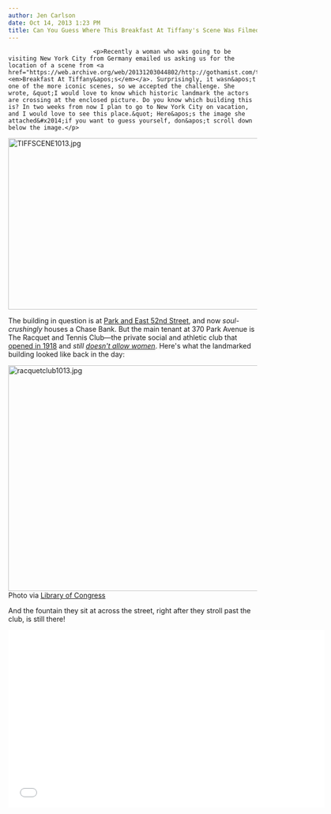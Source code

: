 ```yaml
---
author: Jen Carlson
date: Oct 14, 2013 1:23 PM
title: Can You Guess Where This Breakfast At Tiffany's Scene Was Filmed?
---
```



                            
                            
                            
                            <p>Recently a woman who was going to be visiting New York City from Germany emailed us asking us for the location of a scene from <a href="https://web.archive.org/web/20131203044802/http://gothamist.com/tags/breakfastattiffanys"><em>Breakfast At Tiffany&apos;s</em></a>. Surprisingly, it wasn&apos;t one of the more iconic scenes, so we accepted the challenge. She wrote, &quot;I would love to know which historic landmark the actors are crossing at the enclosed picture. Do you know which building this is? In two weeks from now I plan to go to New York City on vacation, and I would love to see this place.&quot; Here&apos;s the image she attached&#x2014;if you want to guess yourself, don&apos;t scroll down below the image.</p>

<p><span class="mt-enclosure mt-enclosure-image" style="display: inline;"> <img alt="TIFFSCENE1013.jpg" src="https://web.archive.org/web/20131203044802im_/http://gothamist.com/attachments/arts_jen/TIFFSCENE1013.jpg" width="640" height="347" class="image-none"> </span></p>

<p>The building in question is at <a href="https://web.archive.org/web/20131203044802/https://maps.google.com/maps?q=Park+and+East+52nd&amp;hl=en&amp;ll=40.758424,-73.972921&amp;spn=0.009476,0.016952&amp;sll=40.758390,-73.972952&amp;layer=c&amp;cbp=13,321.79,,0,-20.76&amp;cbll=40.758427,-73.972925&amp;gl=us&amp;hnear=Park+Ave+%26+E+52nd+St,+New+York,+10022&amp;t=h&amp;z=16&amp;panoid=6vB48_3CFVpyRUWIFPgQEA">Park and East 52nd Street</a>, and now <em>soul-crushingly</em> houses a Chase Bank. But the main tenant at 370 Park Avenue is The Racquet and Tennis Club&#x2014;the private social and athletic club that <a href="https://web.archive.org/web/20131203044802/http://www.nytimes.com/1997/11/23/realestate/streetscapes-racquet-tennis-club-park-ave-anomaly-dedicated-arcane-sports.html">opened in 1918</a> and <em>still <a href="https://web.archive.org/web/20131203044802/http://www.huffingtonpost.com/2012/08/21/augusta-national-now-accepts-women-all-male-nyc-clubs_n_1818998.html">doesn&apos;t allow women</a></em>. Here&apos;s what the landmarked building looked like back in the day:</p>

<p><span class="mt-enclosure mt-enclosure-image" style="display: inline;"> <img alt="racquetclub1013.jpg" src="https://web.archive.org/web/20131203044802im_/http://gothamist.com/attachments/arts_jen/racquetclub1013.jpg" width="640" height="457" class="image-none"> </span><br>
<span class="photo_caption">Photo via <a href="https://web.archive.org/web/20131203044802/http://www.loc.gov/pictures/item/ny0413.photos.119918p/resource/">Library of Congress</a></span></p>

<p>And the fountain they sit at across the street, right after they stroll past the club, is still there!</p>

<p><iframe width="640" height="360" src="//web.archive.org/web/20131203044802if_/http://www.youtube.com/embed/4F2YkREFOr8" frameborder="0" allowfullscreen></iframe></p>
                            
                            
                            